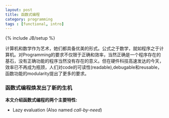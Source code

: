 ```yaml
--- 
layout: post
title: 函数式编程
category: programming
tags : [functional, intro]
---
```

{% include JB/setup %}

计算机和数学作为艺术，她们都具备优美的形式。公式之于数学，就如程序之于计算机。对Programming的要求不仅限于正确和效率，当然正确是一个程序存在的基石，没有正确功能的程序当然没有存在的意义。但在硬件科技高速发达的今天，效率已不再成为瓶颈，人们对code的可读性(readable),debugable和reusable，函数功能的modularity提出了更多的要求。

### 函数式编程焕发出了新的生机

**本文介绍函数式编程的两个主要特性:**
- Lazy evaluation (Also named _call-by-need_)

